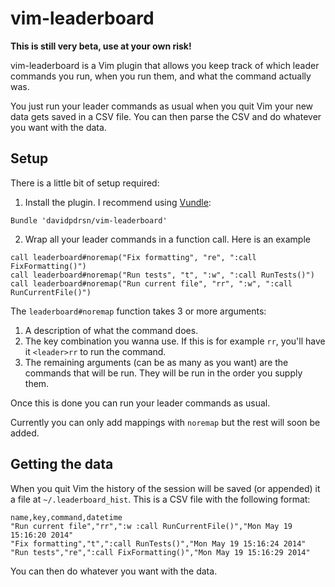 vim-leaderboard
===============

**This is still very beta, use at your own risk!**

vim-leaderboard is a Vim plugin that allows you keep track of which leader commands you run, when you run them, and what the command actually was.

You just run your leader commands as usual when you quit Vim your new data gets saved in a CSV file. You can then parse the CSV and do whatever you want with the data.

Setup
-----

There is a little bit of setup required:

1. Install the plugin. I recommend using [Vundle](https://github.com/gmarik/Vundle.vim):

  ```vim
  Bundle 'davidpdrsn/vim-leaderboard'
  ```

2. Wrap all your leader commands in a function call. Here is an example

  ```vim
  call leaderboard#noremap("Fix formatting", "re", ":call FixFormatting()")
  call leaderboard#noremap("Run tests", "t", ":w", ":call RunTests()")
  call leaderboard#noremap("Run current file", "rr", ":w", ":call RunCurrentFile()")
  ```

  The `leaderboard#noremap` function takes 3 or more arguments:

  1. A description of what the command does.
  2. The key combination you wanna use. If this is for example `rr`, you'll have it `<leader>rr` to run the command.
  3. The remaining arguments (can be as many as you want) are the commands that will be run. They will be run in the order you supply them.

Once this is done you can run your leader commands as usual.

Currently you can only add mappings with `noremap` but the rest will soon be added.

Getting the data
----------------

When you quit Vim the history of the session will be saved (or appended) it a file at `~/.leaderboard_hist`. This is a CSV file with the following format:

```csv
name,key,command,datetime
"Run current file","rr",":w :call RunCurrentFile()","Mon May 19 15:16:20 2014"
"Fix formatting","t",":call RunTests()","Mon May 19 15:16:24 2014"
"Run tests","re",":call FixFormatting()","Mon May 19 15:16:29 2014"
```

You can then do whatever you want with the data.
